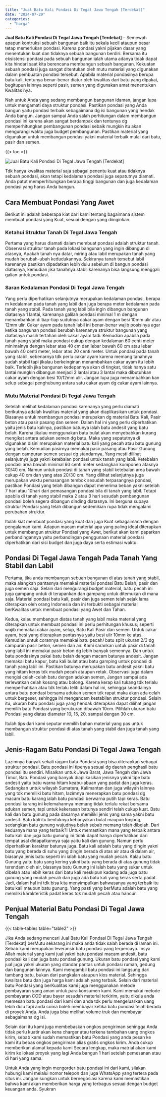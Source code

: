 ```yaml
---
title: "Jual Batu Kali Pondasi Di Tegal Jawa Tengah [Terdekat]"
date: "2024-07-29"
categories: 
  - "harga"
---
```


**Jual Batu Kali Pondasi Di Tegal Jawa Tengah \[Terdekat\]** – Semewah apapun kontruksi sebuah bangunan baik itu sekala kecil ataupun besar tetap memerlukan pondasi. Karena pondasi yakni pijakan dasar yang menentukan kuat dan tidaknya sebuah bangunan berdiri. Bersama itu eksistensi pondasi pada sebuah bangunan ialah utama adanya tidak dapat kita hindari saat kita berencana membangun sebuah bangunan. Kekuatan sebuah pondasi juga sangat ditentukan oleh mutu material yang digunakan dalam pembuatan pondasi tersebut. Apabila material pondasinya berupa batu kali, tentunya benar-benar diatur oleh kwalitas dari batu yang dipakai, begitupun lainnya seperti pasir, semen yang digunakan amat menentukan Kwalitas nya.

Nah untuk Anda yang sedang membangun bangunan idaman, jangan lupa untuk mengamati daya struktur pondasi. Pastikan pondasi yang Anda bangun yaitu pondasi terbaik sebagaimana dg isi bangunan yang hendak Anda bangun. Jangan sampai Anda salah perhitungan dalam membangun pondasi ini karena akan sangat berdampak dan tentunya dg memperhitungkan pembangunan pondasi sebaik mungkin itu akan mengurangi waktu juga budget pembangunan. Pastikan material yang digunakan untuk membangun pondasi yakni material terbaik mulai dari batu, pasir dan semen.

{{< toc >}}

![Jual Batu Kali Pondasi Di Tegal Jawa Tengah [Terdekat]](/images/jual-batu-kali-14.png)

Tdk hanya kwalitas material saja sebagai penentu kuat atau tidaknya sebuah pondasi, akan tetapi kedalaman pondasi juga sepatutnya diamati. Anda patut memperhitungkan berapa tinggi bangunan dan juga kedalaman pondasi yang harus Anda bangun.

## Cara Membuat Pondasi Yang Awet

Berikut ini adalah beberapa kiat dari kami tentang bagaimana sistem membuat pondasi yang Kuat, sesuai dengan yang diinginkan.

### Ketahui Struktur Tanah Di Tegal Jawa Tengah

Pertama yang harus diamati dalam membuat pondasi adalah struktur tanah. Observasi struktur tanah pada lokasi bangunan yang ingin dibangun di atasnya, Apakah tanah nya datar, miring atau labil merupakan tanah yang mudah berubah-ubah kedudukannya. Sekiranya tanah tersebut labil karenanya pastikan dipadatkan lebih dulu sebelum di bangun pondasi diatasnya, kemudian jika tanahnya stabil karenanya bisa langsung menggali galian untuk pondasi.

### Saran Kedalaman Pondasi Di Tegal Jawa Tengah

Yang perlu diperhatikan selanjutnya merupakan kedalaman pondasi, berapa m kedalaman pada tanah yang labil dan juga berapa meter kedalaman pada tanah yang stabil. Pada tanah yang labil bila ingin dibangun bangunan diatasnya 1 lantai, karenanya galilah pondasi minimal 1 m dengan menambahkan di tiap-tiap sudutnya cakar ayam dengan besi 10mm ulir atau 12mm ulir. Cakar ayam pada tanah labil ini benar-benar wajib posisinya agar ketika bangunan pondasi berubah karenanya struktur bangunan yang diatasnya masih tertahan oleh cakar ayam tadi. Kemudian apabila pada tanah yang stabil maka pondasi cukup dengan kedalaman 60 centi meter minimalnya dengan lebar atas 40 cm dan lebar bawah 60 cm atau lebar bawah 40 centi meter, lebar atas 20 centi meter. Untuk pondasi pada tanah yang stabil, sebenarnya tdk perlu cakar ayam karena memang tanahnya sudah stabil tapi jikalau berkeinginan menambahkan cakar ayam itu lebih baik. Terlebih jika bangunan kedepannya akan di tingkat, tidak hanya satu lantai mungkin dibangun menjadi 2 lantai atau 3 lantai maka dibutuhkan cakar ayam dengan besi 10/12mm ulir. Jangan lupa juga menambahkan kan selup sebagai penghubung antara satu cakar ayam dg cakar ayam lainnya.

### Mutu Material Pondasi Di Tegal Jawa Tengah

Setelah melihat kedalaman pondasi karenanya yang perlu diamati berikutnya adalah kwalitas material yang akan diaplikasikan untuk pondasi. Biasanya untuk membangun pondasi merupakan dg material Batu Kali, Pasir beton atau pasir pasang dan semen. Dalam hal ini yang perlu diperhatikan yaitu jenis batu kalinya, pastikan batunya ialah batu andesit yang batu belah. Karena jikalau menggunakan batu bulat akan menyebabkan kurang mengikat antara adukan semen dg batu. Maka yang sepatutnya di digunakan disini merupakan material batu kali yang pecah atau batu gunung yang belah. Kemudian pasirnya memakai pasir pasang atau Pasir Gunung dengan campuran semen sesuai dg standarnya, Yang mesti dilihat selanjutnya juga yakni ketebalan pondasi untuk tanah yang labil. Ketebalan pondasi area bawah minimal 60 centi meter sedangkan komponen atasnya 30/40 cm. Namun untuk pondasi di tanah yang stabil ketebalan area bawah cukup 40 cm dan yang atas 20/30 cm. Yang dilihat selanjutnya juga merupakan waktu pemasangan tembok sesudah terpasangnya pondasi, pastikan Pondasi yang telah dibangun dapat menerima beban yakni setelah 7 hari atau 10hari dari pemasangan pondasi bila di tanah yang labil. Tetapi apabila di tanah yang stabil maka 2 atau 3 hari sesudah pembangunan pondasi boleh segera dibangun dinding diatasnya. Ini berguna supaya struktur Pondasi yang telah dibangun sedemikian rupa tidak mengalami perubahan struktur.

Itulah kiat membuat pondasi yang kuat dan juga Kuat sebagaimana dengan pengalaman kami. Adapun macam material apa yang paling ideal diterapkan untuk membangun struktur Pondasi yang Awet, berikut akan kami paparkan perbandingannya yaitu perbandingan penggunaan material pondasi diperhatikan dari sisi budget dan juga daya serta estimasi waktu.

## Pondasi Di Tegal Jawa Tengah Pada Tanah Yang Stabil dan Labil

Pertama, jika anda membangun sebuah bangunan di atas tanah yang stabil, maka alangkah pantasnya memakai material pondasi Batu Belah, pasir dan juga semen saja. Selain dari mengurangi budget material, batu pecah ini juga gampang untuk di terapankan dan gampang untuk ditemukan di mana saja. Material pondasi batu kali, pasir dan juga semen telah sejak lama diterapkan oleh orang Indonesia dan ini terbukti sebagai material berKwalitas untuk membuat pondasi yang Awet dan Tahan.

Kedua, kalau membangun diatas tanah yang labil maka material yang diterapkan untuk membuat pondasi ini perlu perhitungan khusus; seperti wajib memakai cakar ayam, selup, Batu Kali Pasir dan semen. Untuk cakar ayam, besi yang diterapkan pantasnya yaitu besi ulir 10mm ke atas. Kemudian untuk corannya memakai batu pecah/ batu split ukuran 2/3 dg campuran pasir beton, semen dan air. Kami sarankan untuk pasir di tanah yang labil ini memakai pasir beton dg lebih banyak semennya. Dan untuk batu pondasinya pakai batu belah dengan macam batunya andesit. Jangan memakai batu kapur, batu kali bulat atau batu gamping untuk pondasi di tanah yang labil ini. Pastikan batunya merupakan batu andesit yakni batu yang hitam keras tdk mudah pecah ataupun retak. Observasi juga dalam mengisi celah-celah batu dengan adukan semen, Jangan sampai ada terlewatkan celah kosong atau bolong. Karena kerap kali tukang tdk terlalu memperhatikan atau tdk terlalu teliti dalam hal ini, sehingga seandainya antara batu pondasi bersama adukan semen tdk rapat maka akan ada celah untuk bergeser, sehingga ini mengancam kestabilan struktur pondasi. Selain itu, ukuran batu pondasi juga yang hendak diterapkan dapat dilihat jangan memilih batu Pondasi yang berukuran dibawah 10cm. Pilihlah ukuran batu Pondasi yang diatas diameter 10, 15, 20, sampai dengan 30 cm.

Itulah tips dari kami seputar memilih bahan material yang pas untuk membangun struktur pondasi di atas tanah yang stabil dan juga tanah yang labil.

## Jenis-Ragam Batu Pondasi Di Tegal Jawa Tengah

Lazimnya banyak sekali ragam batu Pondasi yang bisa diterapkan sebagai struktur pondasi. Batu pondasi ini tipenya sesuai dg daerah penghasil batu pondasi itu sendiri. Misalkan untuk Jawa Barat, Jawa Tengah dan Jawa Timur, Batu Pondasi yang banyak diaplikasikan jenisnya yakni tipe batu andesit yaitu batu warna hitam keabu-abuan yang padat dan juga keras. Sedangkan untuk wilayah Sumatera, Kalimantan dan juga wilayah lainnya yang tdk memiliki batu hitam, lazimnya menerapkan batu pondasi dg macam batu karang ialah batu pondasi berwarna putih tapi keras. Batu pondasi karang ini kelemahannya memang tidak terlalu rekat bersama adukan semen, tapi untuk kekerasan batunya sendiri telah cukup kuat. Batu kali dan batu gunung pada dasarnya memiliki jenis yang sama yakni batu andesit. Batu kali itu bentuknya kebanyakan bulat maupun lonjong, sedangkan batu gunung wujudnya belah sebab memang telah dibelah. Dari keduanya mana yang terbaik?! Untuk memastikan mana yang terbaik antara batu kali dan juga batu gunung ini tidak dapat hanya diperhatikan dari tempat asal didapatkannya saja yaitu kali dan gunung. Namun perlu diperhatikan karakter batunya juga. Batu kali adalah batu yang dingin yakni batu yang berada di suhu yang dingin berada di atas air atau di dalam air, biasanya jenis batu seperti ini ialah batu yang mudah pecah. Kalau batu Gunung yaitu batu yang kering yakni batu yang berada di atas gunung tidak terendam oleh air, biasanya batu Gunung ini ialah batu yang sukar untuk dibelah atau lebih keras dari batu kali meskipun kadang ada juga batu gunung yang mudah pecah dan juga ada batu kali yang keras serta padat. Jadi, dalam hal ini tdk bisa kita menyimpulkan bahwasanya yang terbaik itu batu kali maupun batu gunung. Yang pasti yang berMutu adalah batu yang memiliki karakteristik padat keras tdk mudah pecah atau hancur.

## Penjual Material Batu Pondasi Di Tegal Jawa Tengah

{{< table-tables table="table2" >}}

Jika Anda sedang mencari Jual Batu Kali Pondasi Di Tegal Jawa Tengah \[Terdekat\] berMutu sekarang ini maka anda tidak salah berada di laman ini. Sebab kami merupakan leveransir batu pondasi yang terpercaya. Insya Allah material yang kami jual yakni batu pondasi macam andesit, batu pondasi kali dan juga batu pondasi gunung. Ukuran batu pondasi yang kami jual juga yakni ukuran yang standar pantas untuk pondasi rumah, gedung dan bangunan lainnya. Kami mengambil batu pondasi ini langsung dari tambang batu, bukan dari pangkalan ataupun kios material. Sehingga kwalitas batu dan juga harga kami adalah yang terbaik. Selain dari material batu Pondasi yang berKualitas kami juga menggunakan metode pembayaran yang aman untuk para konsumen kami. Kami memakai metode pembayaran COD atau bayar sesudah material terkirim, yaitu dikala anda memesan batu pondasi dari kami dan anda tdk perlu mengeluarkan uang lebih dulu tapi anda cuma boleh membayar ketika batu pondasi telah berada di proyek Anda. Anda juga bisa melihat volume truk dan membayar sebagaimana dg isi.

Selain dari itu kami juga membebaskan ongkos pengiriman sehingga Anda tidak perlu kuatir akan kena charger atau terkena tambahan uang ongkos kirim, sebab kami sudah memastikan batu Pondasi yang anda pesan ke kami itu bebas ongkos pengiriman alias gratis ongkos kirim. Anda cukup memberikan alamat kepada kami Secara lengkap, maka matrial akan kami kirim ke lokasi proyek yang lagi Anda bangun 1 hari setelah pemesanan atau di hari yang sama.

Untuk Anda yang ingin mengorder batu pondasi ini dari kami, silakan hubungi kami melalui nomor telepon dan juga WhatsApp yang tertera pada situs ini. Jangan sungkan untuk bernegosiasi karena kami memastikan bahwa kami akan memberikan harga yang terbagus sesuai dengan budget keuangan anda. Syukran
